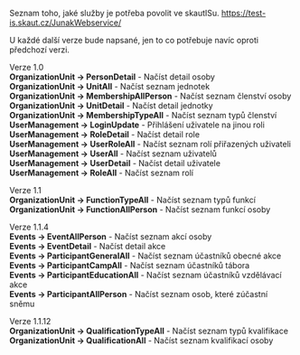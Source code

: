 Seznam toho, jaké služby je potřeba povolit ve skautISu. https://test-is.skaut.cz/JunakWebservice/

U každé další verze bude napsané, jen to co potřebuje navíc oproti předchozí verzi.

Verze 1.0
<br>
<b>OrganizationUnit -> PersonDetail</b> - Načíst detail osoby
<br>
<b>OrganizationUnit -> UnitAll</b> - Načíst seznam jednotek
<br>
<b>OrganizationUnit -> MembershipAllPerson</b> - Načíst seznam členství osoby
<br>
<b>OrganizationUnit -> UnitDetail</b> - Načíst detail jednotky
<br>
<b>OrganizationUnit -> MembershipTypeAll</b> - Načíst seznam typů členství 
<br>
<b>UserManagement -> LoginUpdate</b> - Přihlášení uživatele na jinou roli
<br>
<b>UserManagement -> RoleDetail</b> - Načíst detail role
<br>
<b>UserManagement -> UserRoleAll</b> - Načíst seznam rolí přiřazených uživateli
<br>
<b>UserManagement -> UserAll</b> - Načíst seznam uživatelů
<br>
<b>UserManagement -> UserDetail</b> - Načíst detail uživatele
<br>
<b>UserManagement -> RoleAll</b> - Načíst seznam rolí

Verze 1.1
<br>
<b>OrganizationUnit -> FunctionTypeAll</b> - Načíst seznam typů funkcí
<br>
<b>OrganizationUnit -> FunctionAllPerson</b> - Načíst seznam funkcí osoby

Verze 1.1.4
<br>
<b>Events -> EventAllPerson</b> - Načíst seznam akcí osoby
<br>
<b>Events -> EventDetail</b> - Načíst detail akce 
<br>
<b>Events -> ParticipantGeneralAll</b> - Načíst seznam účastníků obecné akce
<br>
<b>Events -> ParticipantCampAll</b> - Načíst seznam účastníků tábora 
<br>
<b>Events -> ParticipantEducationAll</b> - Načíst seznam účastníků vzdělávací akce
<br>
<b>Events -> ParticipantAllPerson</b> - Načíst seznam osob, které zúčastní sněmu

Verze 1.1.12
<br>
<b>OrganizationUnit -> QualificationTypeAll</b> - Načíst seznam typů kvalifikace
<br>
<b>OrganizationUnit -> QualificationAll</b> - Načíst seznam kvalifikací osoby